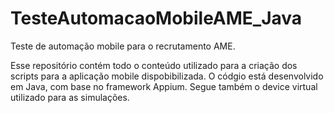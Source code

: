 # TesteAutomacaoMobileAME_Java

Teste de automação mobile para o recrutamento AME.
 
Esse repositório contém todo o conteúdo utilizado para a criação dos scripts para a aplicação mobile dispobibilizada.
O códgio está desenvolvido em Java, com base no framework Appium. Segue também o device virtual utilizado para as simulações.

